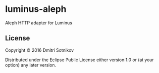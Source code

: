 # luminus-aleph

Aleph HTTP adapter for Luminus

## License

Copyright © 2016 Dmitri Sotnikov

Distributed under the Eclipse Public License either version 1.0 or (at your option) any later version.
